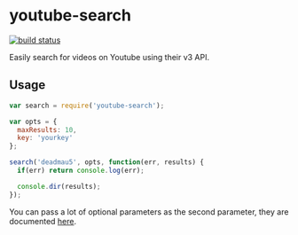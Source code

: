 # youtube-search

[![build status](https://secure.travis-ci.org/MaxGfeller/youtube-search.png)](http://travis-ci.org/MaxGfeller/youtube-search)

Easily search for videos on Youtube using their v3 API.

## Usage

```javascript
var search = require('youtube-search');

var opts = {
  maxResults: 10,
  key: 'yourkey'
};

search('deadmau5', opts, function(err, results) {
  if(err) return console.log(err);

  console.dir(results);
});
```

You can pass a lot of optional parameters as the second parameter, they are
documented [here](https://developers.google.com/youtube/v3/docs/search/list?hl=de).
